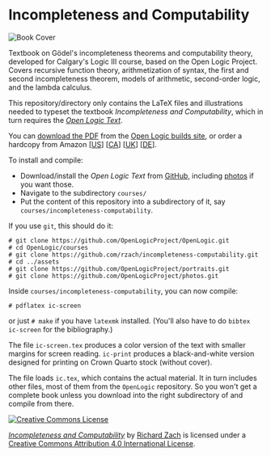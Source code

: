 # Incompleteness and Computability

![Book Cover](https://ic.openlogicproject.org/ic.png)

Textbook on Gödel's incompleteness theorems and computability
theory, developed for Calgary's Logic III course, based on the Open
Logic Project.  Covers recursive function theory, arithmetization of
syntax, the first and second incompleteness theorem, models of
arithmetic, second-order logic, and the lambda calculus.

This repository/directory only contains the LaTeX files and
illustrations needed to typeset the textbook _Incompleteness
and Computability_, which in turn requires the _[Open Logic
Text](https://github.com/OpenLogicProject/OpenLogic/)_.

You can [download the
PDF](https://ic.openlogicproject.org/ic-screen.pdf) from the [Open
Logic builds site](https://ic.openlogicproject.org/), or order a
hardcopy from Amazon [[US](https://www.amazon.com/dp/1077323395)]
[[CA](https://www.amazon.ca/dp/1077323395)]
[[UK](https://www.amazon.co.uk/dp/1077323395)]
[[DE](https://www.amazon.de/dp/1077323395)].

To install and compile:

- Download/install the _Open Logic Text_ from
  [GitHub](https://github.com/OpenLogicProject/OpenLogic/), including
  [photos](https://github.com/OpenLogicProject/photos) if you want those.
- Navigate to the subdirectory `courses/`
- Put the content of this repository into a subdirectory of it, say
  `courses/incompleteness-computability`.

If you use `git`, this should do it:
```
# git clone https://github.com/OpenLogicProject/OpenLogic.git
# cd OpenLogic/courses
# git clone https://github.com/rzach/incompleteness-computability.git
# cd ../assets
# git clone https://github.com/OpenLogicProject/portraits.git
# git clone https://github.com/OpenLogicProject/photos.git
```
Inside `courses/incompleteness-computability`, you can now compile:
```
# pdflatex ic-screen
```
or just `# make` if you have `latexmk` installed. (You'll also have to
do `bibtex ic-screen` for the bibliography.)

The file `ic-screen.tex` produces a color version of the text with
smaller margins for screen reading. `ic-print` produces a
black-and-white version designed for printing on Crown Quarto stock
(without cover).

The file loads `ic.tex`, which contains the actual material. It
in turn includes other files, most of them from the `OpenLogic`
repository. So you won't get a complete book unless you download into
the right subdirectory of and compile from there.

[![Creative Commons License](https://mirrors.creativecommons.org/presskit/buttons/88x31/png/by.png)](https://creativecommons.org/licenses/by/4.0/) 

_[Incompleteness and
Computability](https://ic.openlogicproject.org/)_ by [Richard
Zach](https://richardzach.org/) is licensed under a [Creative Commons
Attribution 4.0 International
License](https://creativecommons.org/licenses/by/4.0/).
